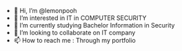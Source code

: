 - 👋 Hi, I’m @lemonpooh
- 👀 I’m interested in IT in COMPUTER SECURITY
- 🌱 I’m currently studying Bachelor Information in Security
- 💞️ I’m looking to collaborate on IT company
- 📫 How to reach me : Through my portfolio

<!---
lemonpooh/lemonpooh is a ✨ special ✨ repository because its `README.md` (this file) appears on your GitHub profile.
You can click the Preview link to take a look at your changes.
--->
